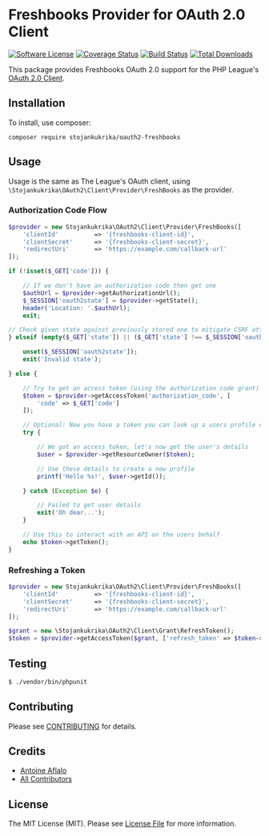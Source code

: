 # Freshbooks Provider for OAuth 2.0 Client

[![Software License](https://img.shields.io/badge/license-MIT-brightgreen.svg?style=flat-square)](LICENSE.md)
[![Coverage Status](https://coveralls.io/repos/github/stojankukrika/oauth2-freshbook/badge.svg?branch=)](https://coveralls.io/github/stojankukrika/oauth2-freshbook?branch=)
[![Build Status](https://travis-ci.com/stojankukrika/oauth2-freshbooks.svg?branch=master)](https://travis-ci.com/stojankukrika/oauth2-freshbooks)
[![Total Downloads](https://img.shields.io/packagist/dt/stojankukrika/oauth2-freshbooks.svg?style=flat-square)](https://packagist.org/packages/stojankukrika/oauth2-freshbooks)

This package provides Freshbooks OAuth 2.0 support for the PHP League's [OAuth 2.0 Client](https://github.com/thephpleague/oauth2-client).

## Installation

To install, use composer:

```
composer require stojankukrika/oauth2-freshbooks
```

## Usage

Usage is the same as The League's OAuth client, using `\Stojankukrika\OAuth2\Client\Provider\FreshBooks` as the provider.

### Authorization Code Flow

```php
$provider = new Stojankukrika\OAuth2\Client\Provider\FreshBooks([
    'clientId'          => '{freshbooks-client-id}',
    'clientSecret'      => '{freshbooks-client-secret}',
    'redirectUri'       => 'https://example.com/callback-url'
]);

if (!isset($_GET['code'])) {

    // If we don't have an authorization code then get one
    $authUrl = $provider->getAuthorizationUrl();
    $_SESSION['oauth2state'] = $provider->getState();
    header('Location: '.$authUrl);
    exit;

// Check given state against previously stored one to mitigate CSRF attack
} elseif (empty($_GET['state']) || ($_GET['state'] !== $_SESSION['oauth2state'])) {

    unset($_SESSION['oauth2state']);
    exit('Invalid state');

} else {

    // Try to get an access token (using the authorization code grant)
    $token = $provider->getAccessToken('authorization_code', [
        'code' => $_GET['code']
    ]);

    // Optional: Now you have a token you can look up a users profile data
    try {

        // We got an access token, let's now get the user's details
        $user = $provider->getResourceOwner($token);

        // Use these details to create a new profile
        printf('Hello %s!', $user->getId());

    } catch (Exception $e) {

        // Failed to get user details
        exit('Oh dear...');
    }

    // Use this to interact with an API on the users behalf
    echo $token->getToken();
}
```

### Refreshing a Token

```php
$provider = new Stojankukrika\OAuth2\Client\Provider\FreshBooks([
    'clientId'          => '{freshbooks-client-id}',
    'clientSecret'      => '{freshbooks-client-secret}',
    'redirectUri'       => 'https://example.com/callback-url'
]);

$grant = new \Stojankukrika\OAuth2\Client\Grant\RefreshToken();
$token = $provider->getAccessToken($grant, ['refresh_token' => $token->refreshToken]);
```

## Testing

``` bash
$ ./vendor/bin/phpunit
```

## Contributing

Please see [CONTRIBUTING](https://github.com/stojankukrika/oauth2-freshbooks/blob/master/CONTRIBUTING.md) for details.


## Credits

- [Antoine Aflalo](https://github.com/Belphemur)
- [All Contributors](https://github.com/stojankukrika/oauth2-freshbooks/contributors)


## License

The MIT License (MIT). Please see [License File](https://github.com/stojankukrika/oauth2-freshbooks/blob/master/LICENSE) for more information.
